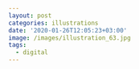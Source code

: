 ```yaml
---
layout: post
categories: illustrations
date: '2020-01-26T12:05:23+03:00'
image: /images/illustration_63.jpg
tags:
  - digital
---
```

